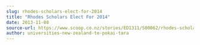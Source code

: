 ```yaml
---
slug: rhodes-scholars-elect-for-2014
title: "Rhodes Scholars Elect For 2014"
date: 2013-11-08
source-url: https://www.scoop.co.nz/stories/ED1311/S00062/rhodes-scholars-elect-for-2014.htm
author: universities-new-zealand-te-pokai-tara
---
```

